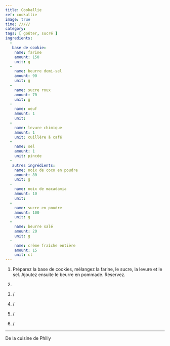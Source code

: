 ```yaml
---
title: Cookallie
ref: cookallie
image: true
time: /////
category: 
tags: [ goûter, sucré ]
ingredients:
  -
   base de cookie:
    name: farine
    amount: 150
    unit: g
  -
    name: beurre demi-sel
    amount: 90
    unit: g
  -
    name: sucre roux
    amount: 70
    unit: g
  -
    name: oeuf
    amount: 1
    unit:
  -
    name: levure chimique
    amount: 1
    unit: cuillère à café
  -
    name: sel 
    amount: 1
    unit: pincée
  - 
   autres ingrédients:
    name: noix de coco en poudre
    amount: 80
    unit: g
  -
    name: noix de macadamia
    amount: 10
    unit:  
  -
    name: sucre en poudre
    amount: 100
    unit: g
  -
    name: beurre salé
    amount: 20
    unit: g
  -
    name: crême fraîche entière
    amount: 15
    unit: cl
---
```



1. Préparez la base de cookies, mélangez la farine, le sucre, la levure et le sel. Ajoutez ensuite le beurre en pommade. Réservez. 
2. 

3. /

4. /

5. /

6. /

---

De la cuisine de Philly
